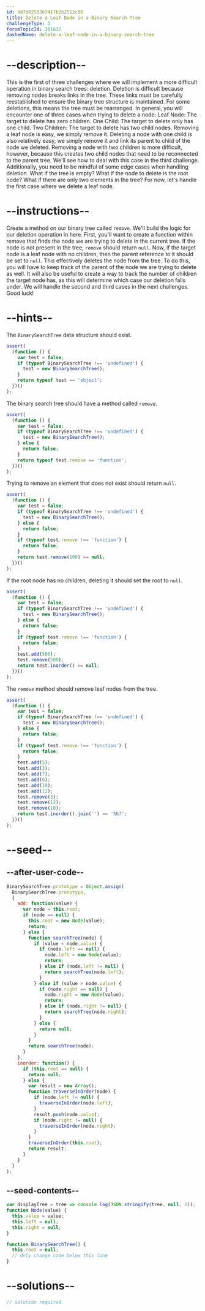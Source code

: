 ```yaml
---
id: 587d8258367417b2b2512c80
title: Delete a Leaf Node in a Binary Search Tree
challengeType: 1
forumTopicId: 301637
dashedName: delete-a-leaf-node-in-a-binary-search-tree
---
```


# --description--

This is the first of three challenges where we will implement a more difficult operation in binary search trees: deletion. Deletion is difficult because removing nodes breaks links in the tree. These links must be carefully reestablished to ensure the binary tree structure is maintained. For some deletions, this means the tree must be rearranged. In general, you will encounter one of three cases when trying to delete a node: Leaf Node: The target to delete has zero children. One Child: The target to delete only has one child. Two Children: The target to delete has two child nodes. Removing a leaf node is easy, we simply remove it. Deleting a node with one child is also relatively easy, we simply remove it and link its parent to child of the node we deleted. Removing a node with two children is more difficult, however, because this creates two child nodes that need to be reconnected to the parent tree. We'll see how to deal with this case in the third challenge. Additionally, you need to be mindful of some edge cases when handling deletion. What if the tree is empty? What if the node to delete is the root node? What if there are only two elements in the tree? For now, let's handle the first case where we delete a leaf node.

# --instructions--

Create a method on our binary tree called `remove`. We'll build the logic for our deletion operation in here. First, you'll want to create a function within remove that finds the node we are trying to delete in the current tree. If the node is not present in the tree, `remove` should return `null`. Now, if the target node is a leaf node with no children, then the parent reference to it should be set to `null`. This effectively deletes the node from the tree. To do this, you will have to keep track of the parent of the node we are trying to delete as well. It will also be useful to create a way to track the number of children the target node has, as this will determine which case our deletion falls under. We will handle the second and third cases in the next challenges. Good luck!

# --hints--

The `BinarySearchTree` data structure should exist.

```js
assert(
  (function () {
    var test = false;
    if (typeof BinarySearchTree !== 'undefined') {
      test = new BinarySearchTree();
    }
    return typeof test == 'object';
  })()
);
```

The binary search tree should have a method called `remove`.

```js
assert(
  (function () {
    var test = false;
    if (typeof BinarySearchTree !== 'undefined') {
      test = new BinarySearchTree();
    } else {
      return false;
    }
    return typeof test.remove == 'function';
  })()
);
```

Trying to remove an element that does not exist should return `null`.

```js
assert(
  (function () {
    var test = false;
    if (typeof BinarySearchTree !== 'undefined') {
      test = new BinarySearchTree();
    } else {
      return false;
    }
    if (typeof test.remove !== 'function') {
      return false;
    }
    return test.remove(100) == null;
  })()
);
```

If the root node has no children, deleting it should set the root to `null`.

```js
assert(
  (function () {
    var test = false;
    if (typeof BinarySearchTree !== 'undefined') {
      test = new BinarySearchTree();
    } else {
      return false;
    }
    if (typeof test.remove !== 'function') {
      return false;
    }
    test.add(500);
    test.remove(500);
    return test.inorder() == null;
  })()
);
```

The `remove` method should remove leaf nodes from the tree.

```js
assert(
  (function () {
    var test = false;
    if (typeof BinarySearchTree !== 'undefined') {
      test = new BinarySearchTree();
    } else {
      return false;
    }
    if (typeof test.remove !== 'function') {
      return false;
    }
    test.add(5);
    test.add(3);
    test.add(7);
    test.add(6);
    test.add(10);
    test.add(12);
    test.remove(3);
    test.remove(12);
    test.remove(10);
    return test.inorder().join('') == '567';
  })()
);
```

# --seed--

## --after-user-code--

```js
BinarySearchTree.prototype = Object.assign(
  BinarySearchTree.prototype,
  {
    add: function(value) {
      var node = this.root;
      if (node == null) {
        this.root = new Node(value);
        return;
      } else {
        function searchTree(node) {
          if (value < node.value) {
            if (node.left == null) {
              node.left = new Node(value);
              return;
            } else if (node.left != null) {
              return searchTree(node.left);
            }
          } else if (value > node.value) {
            if (node.right == null) {
              node.right = new Node(value);
              return;
            } else if (node.right != null) {
              return searchTree(node.right);
            }
          } else {
            return null;
          }
        }
        return searchTree(node);
      }
    },
    inorder: function() {
      if (this.root == null) {
        return null;
      } else {
        var result = new Array();
        function traverseInOrder(node) {
          if (node.left != null) {
            traverseInOrder(node.left);
          }
          result.push(node.value);
          if (node.right != null) {
            traverseInOrder(node.right);
          }
        }
        traverseInOrder(this.root);
        return result;
      }
    }
  }
);
```

## --seed-contents--

```js
var displayTree = tree => console.log(JSON.stringify(tree, null, 2));
function Node(value) {
  this.value = value;
  this.left = null;
  this.right = null;
}

function BinarySearchTree() {
  this.root = null;
  // Only change code below this line
}
```

# --solutions--

```js
// solution required
```
